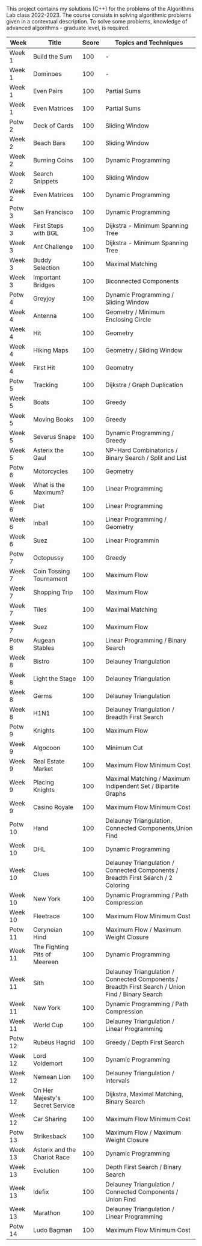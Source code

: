 
This project contains my solutions (C++) for the problems of the Algorithms Lab class 2022-2023. The course consists in solving algorithmic problems given in a contextual description. To solve some problems, knowledge of advanced algorithms - graduate level, is required.


|  Week       | Title                     |  Score | Topics and Techniques                          |
|-------------|---------------------------|--------|------------------------------------------------|
|  Week  1    | Build the Sum             | 100    | -                                              |
|  Week  1    | Dominoes                  | 100    | -                                              |
|  Week  1    | Even Pairs                | 100    | Partial Sums                                   |
|  Week  1    | Even Matrices             | 100    | Partial Sums                                   |
|  Potw  2    | Deck of Cards             | 100    | Sliding Window                                 |
|  Week  2    | Beach Bars                | 100    | Sliding Window                                 |
|  Week  2    | Burning Coins             | 100    | Dynamic Programming                            |
|  Week  2    | Search Snippets           | 100    | Sliding Window                                 |
|  Week  2    | Even Matrices             | 100    | Dynamic Programming                            |
|  Potw  3    | San Francisco             | 100    | Dynamic Programming                            |
|  Week  3    | First Steps with BGL      | 100    | Dijkstra - Minimum Spanning Tree               |
|  Week  3    | Ant Challenge             | 100    | Dijkstra - Minimum Spanning Tree               |
|  Week  3    | Buddy Selection           | 100    | Maximal Matching                               |
|  Week  3    | Important Bridges         | 100    | Biconnected Components                         |
|  Potw  4    | Greyjoy                   | 100    | Dynamic Programming / Sliding Window           |
|  Week  4    | Antenna                   | 100    | Geometry / Minimum Enclosing Circle            |
|  Week  4    | Hit                       | 100    | Geometry                                       |
|  Week  4    | Hiking Maps               | 100    | Geometry / Sliding Window                      |
|  Week  4    | First Hit                 | 100    | Geometry                                       |
|  Potw  5    | Tracking                  | 100    | Dijkstra / Graph Duplication                   |
|  Week  5    | Boats                     | 100    | Greedy                                         |
|  Week  5    | Moving Books              | 100    | Greedy                                         |
|  Week  5    | Severus Snape             | 100    | Dynamic Programming / Greedy                   |
|  Week  5    | Asterix the Gaul          | 100    | NP-Hard Combinatorics / Binary Search / Split and List|
|  Potw  6    | Motorcycles               | 100    | Geometry                                       |
|  Week  6    | What is the Maximum?      | 100    | Linear Programming                             |
|  Week  6    | Diet                      | 100    | Linear Programming                             |
|  Week  6    | Inball                    | 100    | Linear Programming / Geometry                  |
|  Week  6    | Suez                      | 100    | Linear Programmin                              |
|  Potw  7    | Octopussy                 | 100    | Greedy                                         |
|  Week  7    | Coin Tossing Tournament   | 100    | Maximum Flow                                   |
|  Week  7    | Shopping Trip             | 100    | Maximum Flow                                   |
|  Week  7    | Tiles                     | 100    | Maximal Matching                               |
|  Week  7    | Suez                      | 100    | Maximum Flow                                   |
|  Potw  8    | Augean Stables            | 100    | Linear Programming / Binary Search             |
|  Week  8    | Bistro                    | 100    | Delauney Triangulation                         |
|  Week  8    | Light the Stage           | 100    | Delauney Triangulation                         |
|  Week  8    | Germs                     | 100    | Delauney Triangulation                         |
|  Week  8    | H1N1                      | 100    | Delauney Triangulation / Breadth First Search  |
|  Potw  9    | Knights                   | 100    | Maximum Flow                                   |
|  Week  9    | Algocoon                  | 100    | Minimum Cut                                    |
|  Week  9    | Real Estate Market        | 100    | Maximum Flow Minimum Cost                      |
|  Week  9    | Placing Knights           | 100    | Maximal Matching / Maximum Indipendent Set / Bipartite Graphs|
|  Week  9    | Casino Royale             | 100    | Maximum Flow Minimum Cost                      |
|  Potw  10   | Hand                      | 100    | Delauney Triangulation, Connected Components,Union Find            |
|  Week  10   | DHL                       | 100    | Dynamic Programming                            |
|  Week  10   | Clues                     | 100    | Delauney Triangulation / Connected Components / Breadth First Search / 2 Coloring|
|  Week  10   | New York                  | 100    | Dynamic Programming / Path Compression         |
|  Week  10   | Fleetrace                 | 100    | Maximum Flow Minimum Cost                      |
|  Potw  11   | Ceryneian Hind            | 100    | Maximum Flow / Maximum Weight Closure          |
|  Week  11   | The Fighting Pits of Meereen| 100  | Dynamic Programming                            |
|  Week  11   | Sith                      | 100    | Delauney Triangulation / Connected Components / Breadth First Search / Union Find / Binary Search|
|  Week  11   | New York                  | 100    | Dynamic Programming / Path Compression         |
|  Week  11   | World Cup                 | 100    | Delauney Triangulation / Linear Programming    |
|  Potw  12   | Rubeus Hagrid             | 100    | Greedy / Depth First Search                    |
|  Week  12   | Lord Voldemort            | 100    | Dynamic Programming                            |
|  Week  12   | Nemean Lion               | 100    | Delauney Triangulation / Intervals             |
|  Week  12   | On Her Majesty's Secret Service | 100    | Dijkstra, Maximal Matching, Binary Search |
|  Week  12   | Car Sharing               | 100    | Maximum Flow Minimum Cost                      |
|  Potw  13   | Strikesback               | 100    | Maximum Flow / Maximum Weight Closure          |
|  Week  13   | Asterix and the Chariot Race| 100    | Dynamic Programming                          |
|  Week  13   | Evolution                 | 100    | Depth First Search / Binary Search          |
|  Week  13   | Idefix                    | 100    | Delauney Triangulation / Connected Components / Union Find |
|  Week  13   | Marathon                  | 100    | Delauney Triangulation / Linear Programming  |
|  Potw  14   | Ludo Bagman               | 100    | Maximum Flow Minimum Cost         |


